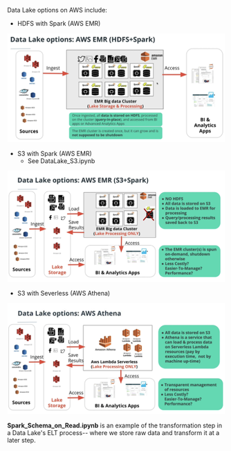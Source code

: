 Data Lake options on AWS include:

* HDFS with Spark (AWS EMR)

![alt text](images/HDFS_Spark.png?raw=true)

* S3 with Spark (AWS EMR)
  * See DataLake_S3.ipynb

![alt text](images/S3_Spark.png?raw=true)

* S3 with Severless (AWS Athena)

![alt text](images/Athena.png?raw=true)


**Spark_Schema_on_Read.ipynb** is an example of the transformation step in a Data Lake's ELT process-- where we store raw data and transform it at a later step.




